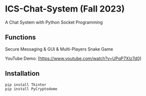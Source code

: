 # ICS-Chat-System (Fall 2023)
 A Chat System with Python Socket Programming 
 
## Functions
Secure Messaging & GUI & Multi-Players Snake Game

YouTube Demo: [https://www.youtube.com/watch?v=UPqP7XIz7d0]

## Installation
```bash
pip install Tkinter
pip install PyCryptodome 
```
